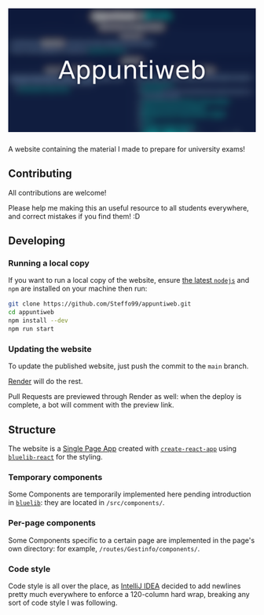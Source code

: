 # ![Appuntiweb](public/opengraph.png)

A website containing the material I made to prepare for university exams!

## Contributing

All contributions are welcome!

Please help me making this an useful resource to all students everywhere, and correct mistakes if you find them! :D

## Developing

### Running a local copy

If you want to run a local copy of the website, ensure [the latest `nodejs`](https://nodejs.org/it/) and `npm` are installed on your machine then run:

```bash
git clone https://github.com/Steffo99/appuntiweb.git
cd appuntiweb
npm install --dev
npm run start
```

### Updating the website

To update the published website, just push the commit to the `main` branch.

[Render](https://render.com/) will do the rest.

Pull Requests are previewed through Render as well: when the deploy is complete, a bot will comment with the preview link.

## Structure

The website is a [Single Page App][1] created with [`create-react-app`][2] using [`bluelib-react`][3] for the styling.

[1]: https://en.wikipedia.org/wiki/Single-page_application
[2]: https://create-react-app.dev/
[3]: https://github.com/RYGhub/bluelib-react

### Temporary components

Some Components are temporarily implemented here pending introduction in [`bluelib`][4]: they are located in `/src/components/`.

[4]: https://github.com/RYGhub/bluelib

### Per-page components

Some Components specific to a certain page are implemented in the page's own directory: for example, `/routes/Gestinfo/components/`.

### Code style

Code style is all over the place, as [IntelliJ IDEA][5] decided to add newlines pretty much everywhere to enforce a 120-column hard wrap, breaking any sort of code style I was following. 

[5]: https://www.jetbrains.com/idea/